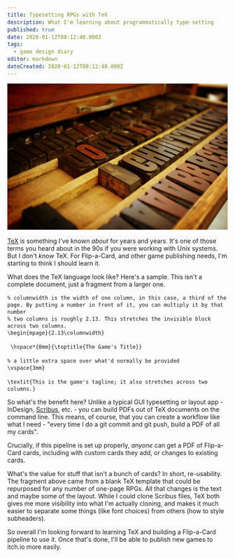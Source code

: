 ```yaml
---
title: Typesetting RPGs with TeX
description: What I'm learning about programmatically type-setting
published: true
date: 2020-01-12T08:12:40.000Z
tags:
  - game design diary
editor: markdown
dateCreated: 2020-01-12T08:12:40.000Z
---
```


![Featured Image](typesetting-rpgs-with-tex.jpg)

[TeX](https://www.tug.org/begin.html) is something I've known _about_ for years and years. It's one of those terms you heard about in the 90s if you were working with Unix systems. But I don't _know_ TeX. For Flip-a-Card, and other game publishing needs, I'm starting to think I should learn it.

What does the TeX language look like? Here's a sample. This isn't a complete document, just a fragment from a larger one.

```
% columnwidth is the width of one column, in this case, a third of the page. By putting a number in front of it, you can multiply it by that number 
% two columns is roughly 2.13. This stretches the invisible block across two columns.
\begin{mpage}{2.13\columnwidth}

 \hspace*{0mm}{\toptitle{The Game's Title}}

% a little extra space over what'd normally be provided
\vspace{3mm}

\textit{This is the game's tagline; it also stretches across two columns.}
```

So what's the benefit here? Unlike a typical GUI typesetting or layout app - InDesign, [Scribus](https://www.scribus.net/), etc. - you can build PDFs out of TeX documents on the command line. This means, of course, that you can create a workflow like what I need - "every time I do a git commit and git push, build a PDF of all my cards".

Crucially, if this pipeline is set up properly, _anyone_ can get a PDF of Flip-a-Card cards, including with custom cards they add, or changes to existing cards.

What's the value for stuff that isn't a bunch of cards? In short, re-usability. The fragment above came from a blank TeX template that could be repurposed for any number of one-page RPGs. All that changes is the text and maybe some of the layout. While I could clone Scribus files, TeX both gives me more visibility into what I'm actually cloning, and makes it much easier to separate some things (like font choices) from others (how to style subheaders).

So overall I'm looking forward to learning TeX and building a Flip-a-Card pipeline to use it. Once that's done, I'll be able to publish new games to itch.io more easily.


    